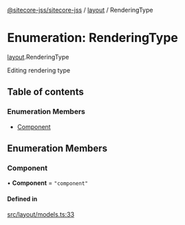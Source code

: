 [@sitecore-jss/sitecore-jss](../README.md) / [layout](../modules/layout.md) / RenderingType

# Enumeration: RenderingType

[layout](../modules/layout.md).RenderingType

Editing rendering type

## Table of contents

### Enumeration Members

- [Component](layout.RenderingType.md#component)

## Enumeration Members

### Component

• **Component** = `"component"`

#### Defined in

[src/layout/models.ts:33](https://github.com/Sitecore/jss/blob/cf1ffc37b/packages/sitecore-jss/src/layout/models.ts#L33)
